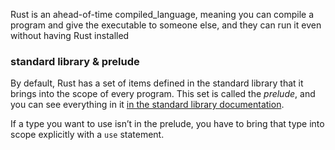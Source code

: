 Rust is an ahead-of-time compiled_language, meaning you can compile a program and give the executable to someone else, and they can run it even without having Rust installed

### standard library & prelude

By default, Rust has a set of items defined in the standard library that it brings into the scope of every program. This set is called the _prelude_, and you can see everything in it [in the standard library documentation](https://doc.rust-lang.org/stable/std/prelude/index.html).

If a type you want to use isn’t in the prelude, you have to bring that type into scope explicitly with a `use` statement.



